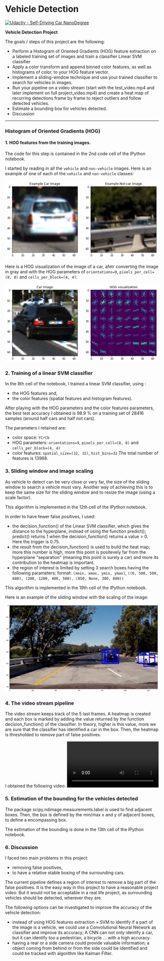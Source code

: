 # Vehicle Detection
[![Udacity - Self-Driving Car NanoDegree](https://s3.amazonaws.com/udacity-sdc/github/shield-carnd.svg)](http://www.udacity.com/drive)


**Vehicle Detection Project**

The goals / steps of this project are the following:

* Perform a Histogram of Oriented Gradients (HOG) feature extraction on a labeled training set of images and train a classifier Linear SVM classifier
* Apply a color transform and append binned color features, as well as histograms of color, to your HOG feature vector.
* Implement a sliding-window technique and use your trained classifier to search for vehicles in images.
* Run your pipeline on a video stream (start with the test_video.mp4 and later implement on full project_video.mp4) and create a heat map of recurring detections frame by frame to reject outliers and follow detected vehicles.
* Estimate a bounding box for vehicles detected.
* Discussion

[//]: # (Image References)
[image1]: ./output_images/vehicle_non-vehicle.png
[image2]: ./output_images/car_HOG_visualization.png
[image3]: ./output_images/not_car_HOG_visualization.png
[image4]: ./output_images/find_cars.png
[image5]: ./output_images/find_cars-raw_boxes.png
[image6]: ./examples/labels_map.png
[image7]: ./examples/output_bboxes.png
[video1]: ./project.mp4

---

### Histogram of Oriented Gradients (HOG)

#### 1. HOG features from the training images.

The code for this step is contained in the 2nd code cell of the IPython notebook.  

I started by reading in all the `vehicle` and `non-vehicle` images.  Here is an example of one of each of the `vehicle` and `non-vehicle` classes:

![Vehicle and non-vehicle images][image1]


Here is a HOG visualization of the image of a car, afetr converting the image in
gray and with the HOG parameters of `orientations=9`, `pixels_per_cell=(8, 8)` and `cells_per_block=(4, 4)`:

![Car HOG visualization][image2]

### 2. Training of a linear SVM classifier

In the 8th cell of the notebook, I trained a linear SVM classifier, using :
- the HOG features and,
- the color features (spatial features and histogram features).

After playing with the HOG parameters and the color features parameters,
the best test accuracy I obtained is 98.9 % on a training set of 28416 samples (around
  half cars and half not cars).

The parameters I retained are:
- color space: `YCrCb`
- HOG parameters: `orientations=9`, `pixels_per_cell=(8, 8)` and `cells_per_block=(4, 4)`
- color features: `spatial_size=(32, 32)`, `hist_bins=32`
The total number of features is 13968.

### 3. Sliding window and image scaling

As vehicle to detect can be very close or very far, the size of the sliding window to
search a vehicle must vary. Another way of achieving this is to keep the same size
for the sliding window and to resize the image (using a scale factor).

This algorithm is implemented in the 12th cell of the IPython notebook.

In order to have fewer false positives, I used:
- the decision_function() of the Linear SVM classifier, which gives the distance to the
  hyperplane, instead of using the function predict(); predict() returns 1 when
  the decision_function() returns a value > 0. Here the trigger is 0.75.
- the result from the decision_function() is used to build the heat map; more this
  number is high, more this point is positevely far from the hyperplane "separation"
  (meaning this point is surely a car) and more its contribution to the heatmap is important.
- the region of interest is limited by setting 3 search boxes having the following
  parameters:
  format: `(xmin, xmax, ymin, ymax)`,
  `((0, 500, 500, 680), (200, 1200, 400, 500), (850, None, 380, 680))`

This algorithm is implemented in the 19th cell of the IPython notebook.

Here is an example of the sliding window with the scaling of the image:

![Car detected][image5]

### 4. The video stream pipeline

The video stream keeps track of the 5 last frames.
A heatmap is created and each box is marked by adding the value returned by the
function decision_function() of the classifier. In theory, higher is this value,
more we are sure that the classifier has identified a car in the box.
Then, the heatmap is thresholded to remove part of false positives.

I obtained the following video:
![Project video][video1]

### 5. Estimation of the bounding for the vehicles detected

The package scipy.ndimage.measurements.label is used to find adjacent boxes.
Then, the box is defined by the min/max x and y of adjacent boxes, to define a
encompassing box.

The estimation of the bounding is done in the 13th cell of the IPython notebook.

### 6. Discussion

I faced two main problems in this project:
- removing false positives,
- to have a relative stable boxing of the surrounding cars.

The current pipeline defines a region of interest to remove a big part of the false
positives. It is the easy way in this project to have a reasonable project video.
But it would not be acceptable in a real life project, as surrounding vehicles
should be detected, wherever they are.

The following options can be investigated to improve the accuracy of the vehicle detection:
- instead of using HOG features extraction + SVM to identify if a part of the image
  is a vehicle, we could use a Convolutional Neural Network as classifier and improve
  its accuracy; A CNN can not only identify a car, but it can identify too a pedestrian,
  a bicycle ... with a high accuracy.
- having a rear or a side camera could provide valuable information; a object
  coming from behind or from the side could be identified and could be tracked
  with algorithm like Kalman Filter.
